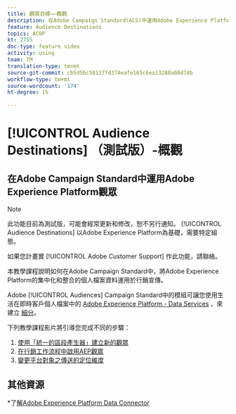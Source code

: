 ```yaml
---
title: 觀眾目標——概觀
description: 在Adobe Campaign Standard(ACS)中運用Adobe Experience Platform(AEP)Audiences
feature: Audience Destinations
topics: ACOP
kt: 2755
doc-type: feature video
activity: using
team: TM
translation-type: tm+mt
source-git-commit: cb5d5bc58137fd374eafe165c6ea13288a60d7db
workflow-type: tm+mt
source-wordcount: '174'
ht-degree: 1%

---
```



# [!UICONTROL Audience Destinations] （測試版）-概觀

## 在Adobe Campaign Standard中運用Adobe Experience Platform觀眾

>[!NOTE]
>
>此功能目前為測試版，可能會經常更新和修改，恕不另行通知。 [!UICONTROL Audience Destinations] 以Adobe Experience Platform為基礎，需要特定組態。
>
>如果您計畫實 [!UICONTROL Adobe Customer Support] 作此功能，請聯絡。


本教學課程說明如何在Adobe Campaign Standard中，將Adobe Experience Platform的集中化和整合的個人檔案資料運用於行銷宣傳。

Adobe [!UICONTROL Audiences] Campaign Standard中的模組可讓您使用生活在即時客戶個人檔案中的 [Adobe Experience Platform - Data Services](https://www.adobe.io/apis/experienceplatform/home/services.html) ，來建立 [細分](https://docs.adobe.com/content/help/en/platform-learn/tutorials/profiles/understanding-the-real-time-customer-profile.html)。

下列教學課程影片將引導您完成不同的步驟：

1. [使用「統一的區段產生器」建立新的觀眾](/help/profiles-and-audiences/audience-destinations/creating-audiences-using-segment-builder.md)
2. [在行銷工作流程中啟用AEP觀眾](/help/profiles-and-audiences/audience-destinations/activating-aep-audiences.md)
3. [變更平台對象之傳送的定位維度](/help/profiles-and-audiences/audience-destinations/changing-targeting-dimension.md)

## 其他資源

*了[解Adobe Experience Platform Data Connector](/help/administrating/adobe-experience-platform-data-connector/understanding-the-adobe-experience-platform-data-connector.md)

